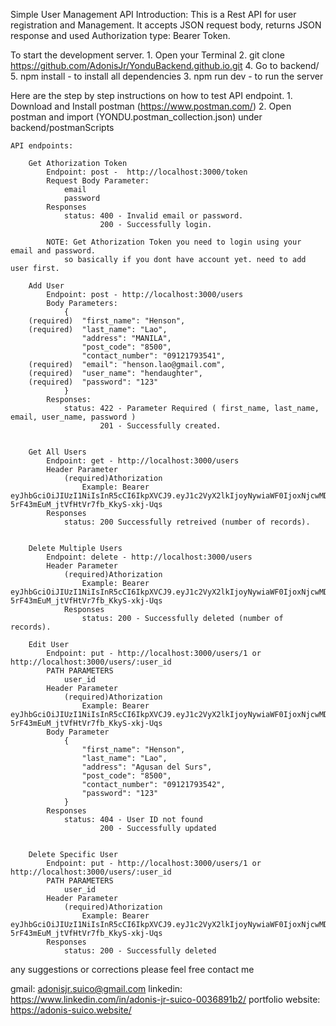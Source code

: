 Simple User Management API
    Introduction: This is a Rest API for user registration and Management. It accepts JSON request body, returns JSON response and used Authorization type: Bearer Token.

To start the development server.
    1. Open your Terminal
    2. git clone https://github.com/AdonisJr/YonduBackend.github.io.git
    4. Go to backend/
    5. npm install - to install all dependencies
    3. npm run dev - to run the server

Here are the step by step instructions on how to test API endpoint.
    1. Download and Install postman (https://www.postman.com/)
    2. Open postman and import (YONDU.postman_collection.json) under backend/postmanScripts
    
    API endpoints:

        Get Athorization Token
            Endpoint: post -  http://localhost:3000/token
            Request Body Parameter:
                email
                password    
            Responses
                status: 400 - Invalid email or password.
                        200 - Successfully login.

            NOTE: Get Athorization Token you need to login using your email and password. 
                so basically if you dont have account yet. need to add user first.
            
        Add User
            Endpoint: post - http://localhost:3000/users
            Body Parameters:
                {
        (required)  "first_name": "Henson",
        (required)  "last_name": "Lao",
                    "address": "MANILA",
                    "post_code": "8500",
                    "contact_number": "09121793541",
        (required)  "email": "henson.lao@gmail.com",
        (required)  "user_name": "hendaughter",
        (required)  "password": "123"
                }
            Responses: 
                status: 422 - Parameter Required ( first_name, last_name, email, user_name, password )
                        201 - Successfully created.


        Get All Users
            Endpoint: get - http://localhost:3000/users
            Header Parameter
                (required)Athorization
                    Example: Bearer eyJhbGciOiJIUzI1NiIsInR5cCI6IkpXVCJ9.eyJ1c2VyX2lkIjoyNywiaWF0IjoxNjcwMDczMjM2fQ.pDLw31XD-5rF43mEuM_jtVfHtVr7fb_KkyS-xkj-Uqs
            Responses
                status: 200 Successfully retreived (number of records).


        Delete Multiple Users
            Endpoint: delete - http://localhost:3000/users
            Header Parameter
                (required)Athorization
                    Example: Bearer eyJhbGciOiJIUzI1NiIsInR5cCI6IkpXVCJ9.eyJ1c2VyX2lkIjoyNywiaWF0IjoxNjcwMDczMjM2fQ.pDLw31XD-5rF43mEuM_jtVfHtVr7fb_KkyS-xkj-Uqs
                Responses
                    status: 200 - Successfully deleted (number of records).
        
        Edit User
            Endpoint: put - http://localhost:3000/users/1 or http://localhost:3000/users/:user_id
            PATH PARAMETERS
                user_id
            Header Parameter
                (required)Athorization
                    Example: Bearer eyJhbGciOiJIUzI1NiIsInR5cCI6IkpXVCJ9.eyJ1c2VyX2lkIjoyNywiaWF0IjoxNjcwMDczMjM2fQ.pDLw31XD-5rF43mEuM_jtVfHtVr7fb_KkyS-xkj-Uqs
            Body Parameter
                {
                    "first_name": "Henson",
                    "last_name": "Lao",
                    "address": "Agusan del Surs",
                    "post_code": "8500",
                    "contact_number": "09121793542",
                    "password": "123"
                }
            Responses
                status: 404 - User ID not found
                        200 - Successfully updated
            
        
        Delete Specific User
            Endpoint: put - http://localhost:3000/users/1 or http://localhost:3000/users/:user_id
            PATH PARAMETERS
                user_id
            Header Parameter
                (required)Athorization
                    Example: Bearer eyJhbGciOiJIUzI1NiIsInR5cCI6IkpXVCJ9.eyJ1c2VyX2lkIjoyNywiaWF0IjoxNjcwMDczMjM2fQ.pDLw31XD-5rF43mEuM_jtVfHtVr7fb_KkyS-xkj-Uqs
            Responses
                status: 200 - Successfully deleted





any suggestions or corrections please feel free contact me

gmail: adonisjr.suico@gmail.com
linkedin: https://www.linkedin.com/in/adonis-jr-suico-0036891b2/
portfolio website: https://adonis-suico.website/
